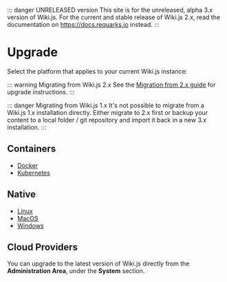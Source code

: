 ::: danger UNRELEASED version
This site is for the unreleased, alpha 3.x version of Wiki.js. For the current and stable release of Wiki.js 2.x, read the documentation on https://docs.requarks.io instead.
:::

# Upgrade

Select the platform that applies to your current Wiki.js instance:

::: warning Migrating from Wiki.js 2.x
See the [Migration from 2.x guide](upgrade/migration-v2) for upgrade instructions.
:::

::: danger Migrating from Wiki.js 1.x
It's not possible to migrate from a Wiki.js 1.x installation directly. Either migrate to 2.x first or backup your content to a local folder / git repository and import it back in a new 3.x installation.
:::

## Containers

- [Docker](upgrade/docker.md)
- [Kubernetes](upgrade/kubernetes.md)

## Native

- [Linux](upgrade/linux.md)
- [MacOS](upgrade/macos.md)
- [Windows](upgrade/windows.md)

## Cloud Providers

You can upgrade to the latest version of Wiki.js directly from the **Administration Area**, under the **System** section.